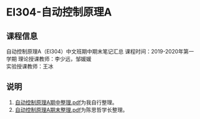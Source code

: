 # EI304-自动控制原理A
## 课程信息
自动控制原理A（EI304）中文班期中期末笔记汇总
课程时间：2019-2020年第一学期
理论授课教师：李少远，邹媛媛  
实验授课教师：王冰
## 说明
1. [自动控制原理A期中整理.pdf](https://github.com/Bobyue0118/EI304-Principles-of-Automatic-Control/blob/master/%E8%87%AA%E5%8A%A8%E6%8E%A7%E5%88%B6%E5%8E%9F%E7%90%86A%E6%9C%9F%E4%B8%AD%E6%95%B4%E7%90%86.pdf)为我自行整理。
2. [自动控制原理A期末整理.pdf](https://github.com/Bobyue0118/EI304-Principles-of-Automatic-Control/blob/master/%E8%87%AA%E5%8A%A8%E6%8E%A7%E5%88%B6%E5%8E%9F%E7%90%86A%E6%9C%9F%E6%9C%AB%E6%95%B4%E7%90%86.pdf)为陈思哲学长整理。
